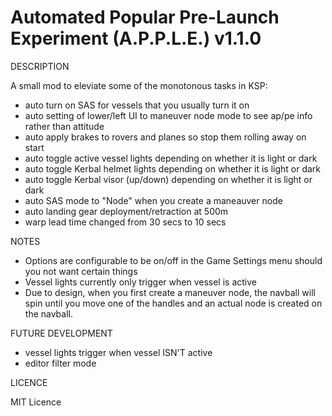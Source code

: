 # Automated Popular Pre-Launch Experiment (A.P.P.L.E.) v1.1.0

DESCRIPTION

A small mod to eleviate some of the monotonous tasks in KSP:

- auto turn on SAS for vessels that you usually turn it on
- auto setting of lower/left UI to maneuver node mode to see ap/pe info rather than attitude
- auto apply brakes to rovers and planes so stop them rolling away on start
- auto toggle active vessel lights depending on whether it is light or dark
- auto toggle Kerbal helmet lights depending on whether it is light or dark
- auto toggle Kerbal visor (up/down) depending on whether it is light or dark
- auto SAS mode to "Node" when you create a maneauver node
- auto landing gear deployment/retraction at 500m
- warp lead time changed from 30 secs to 10 secs


NOTES

- Options are configurable to be on/off in the Game Settings menu should you not want certain things
- Vessel lights currently only trigger when vessel is active
- Due to design, when you first create a maneuver node, the navball will spin until you move one of
  the handles and an actual node is created on the navball.


FUTURE DEVELOPMENT

- vessel lights trigger when vessel ISN'T active
- editor filter mode


LICENCE

MIT Licence
